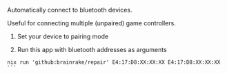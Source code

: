 Automatically connect to bluetooth devices.

Useful for connecting multiple (unpaired) game controllers.

1. Set your device to pairing mode

2. Run this app with bluetooth addresses as arguments
```
nix run 'github:brainrake/repair' E4:17:D8:XX:XX:XX E4:17:D8:XX:XX:XX ```